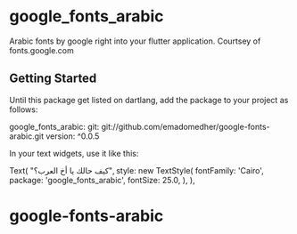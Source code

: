 # google_fonts_arabic

Arabic fonts by google right into your flutter application. Courtsey of fonts.google.com

## Getting Started

Until this package get listed on dartlang, add the package to your project as follows:

  google_fonts_arabic:
      git: git://github.com/emadomedher/google-fonts-arabic.git
      version: ^0.0.5
      
In your text widgets, use it like this:
  
  Text(
      "كيف حالك يا أخ العرب؟",
      style: new TextStyle(
        fontFamily: 'Cairo',
        package: 'google_fonts_arabic',
        fontSize: 25.0,
      ),
    ),
  
# google-fonts-arabic
